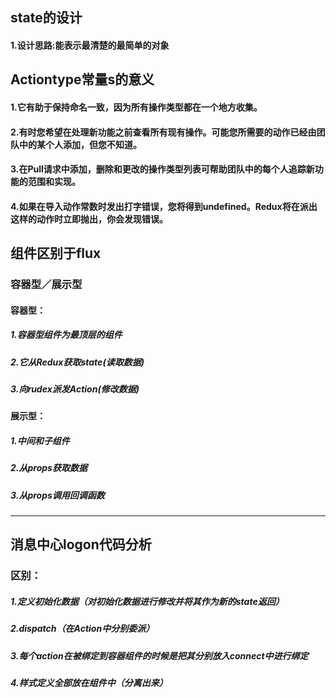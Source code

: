 ## state的设计
#### 1.设计思路:能表示最清楚的最简单的对象
##	Actiontype常量s的意义
####	1.它有助于保持命名一致，因为所有操作类型都在一个地方收集。
####	2.有时您希望在处理新功能之前查看所有现有操作。可能您所需要的动作已经由团队中的某个人添加，但您不知道。
####	3.在Pull请求中添加，删除和更改的操作类型列表可帮助团队中的每个人追踪新功能的范围和实现。
####	4.如果在导入动作常数时发出打字错误，您将得到undefined。Redux将在派出这样的动作时立即抛出，你会发现错误。

## 组件区别于flux
###  容器型／展示型
#### 容器型：
#####	1.容器型组件为最顶层的组件
#####	2.它从Redux获取state(读取数据)
#####	3.向rudex派发Action(修改数据)
#### 展示型：
#####	1.中间和子组件
#####	2.从props获取数据
##### 3.从props调用回调函数
-------------------------------------
## 消息中心logon代码分析

###		区别：
#####	1.定义初始化数据（对初始化数据进行修改并将其作为新的state返回）
#####	2.dispatch（在Action中分别委派）
#####	3.每个action在被绑定到容器组件的时候是把其分别放入connect中进行绑定
#####	4.样式定义全部放在组件中（分离出来）